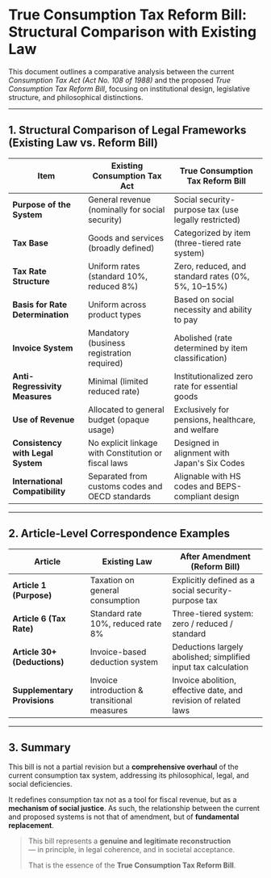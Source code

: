 # **True Consumption Tax Reform Bill: Structural Comparison with Existing Law**

This document outlines a comparative analysis between the current *Consumption Tax Act (Act No. 108 of 1988)* and the proposed *True Consumption Tax Reform Bill*, focusing on institutional design, legislative structure, and philosophical distinctions.

---

## **1. Structural Comparison of Legal Frameworks (Existing Law vs. Reform Bill)**

| Item | Existing Consumption Tax Act | True Consumption Tax Reform Bill |
|------|-------------------------------|----------------------------------|
| **Purpose of the System** | General revenue (nominally for social security) | Social security-purpose tax (use legally restricted) |
| **Tax Base** | Goods and services (broadly defined) | Categorized by item (three-tiered rate system) |
| **Tax Rate Structure** | Uniform rates (standard 10%, reduced 8%) | Zero, reduced, and standard rates (0%, 5%, 10–15%) |
| **Basis for Rate Determination** | Uniform across product types | Based on social necessity and ability to pay |
| **Invoice System** | Mandatory (business registration required) | Abolished (rate determined by item classification) |
| **Anti-Regressivity Measures** | Minimal (limited reduced rate) | Institutionalized zero rate for essential goods |
| **Use of Revenue** | Allocated to general budget (opaque usage) | Exclusively for pensions, healthcare, and welfare |
| **Consistency with Legal System** | No explicit linkage with Constitution or fiscal laws | Designed in alignment with Japan's Six Codes |
| **International Compatibility** | Separated from customs codes and OECD standards | Alignable with HS codes and BEPS-compliant design |

---

## **2. Article-Level Correspondence Examples**

| Article | Existing Law | After Amendment (Reform Bill) |
|---------|--------------|-------------------------------|
| **Article 1 (Purpose)** | Taxation on general consumption | Explicitly defined as a social security-purpose tax |
| **Article 6 (Tax Rate)** | Standard rate 10%, reduced rate 8% | Three-tiered system: zero / reduced / standard |
| **Article 30+ (Deductions)** | Invoice-based deduction system | Deductions largely abolished; simplified input tax calculation |
| **Supplementary Provisions** | Invoice introduction & transitional measures | Invoice abolition, effective date, and revision of related laws |

---

## **3. Summary**

This bill is not a partial revision but a **comprehensive overhaul** of the current consumption tax system, addressing its philosophical, legal, and social deficiencies.

It redefines consumption tax not as a tool for fiscal revenue, but as a **mechanism of social justice**. As such, the relationship between the current and proposed systems is not that of amendment, but of **fundamental replacement**.

> This bill represents a **genuine and legitimate reconstruction**  
> — in principle, in legal coherence, and in societal acceptance.  
>  
> That is the essence of the **True Consumption Tax Reform Bill**.
